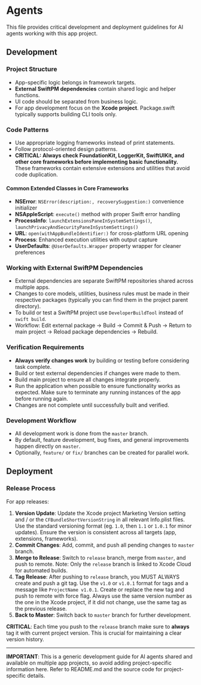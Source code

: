 # Agents

This file provides critical development and deployment guidelines for AI agents working with this app project.

## Development

### Project Structure
- App-specific logic belongs in framework targets.
- **External SwiftPM dependencies** contain shared logic and helper functions.
- UI code should be separated from business logic.
- For app development focus on the **Xcode project**. Package.swift typically supports building CLI tools only.

### Code Patterns
- Use appropriate logging frameworks instead of print statements.
- Follow protocol-oriented design patterns.
- **CRITICAL: Always check FoundationKit, LoggerKit, SwiftUIKit, and other core frameworks before implementing basic functionality.** These frameworks contain extensive extensions and utilities that avoid code duplication.

#### Common Extended Classes in Core Frameworks
- **NSError**: `NSError(description:, recoverySuggestion:)` convenience initializer
- **NSAppleScript**: `execute()` method with proper Swift error handling  
- **ProcessInfo**: `launchExtensionsPaneInSystemSettings()`, `launchPrivacyAndSecurityPaneInSystemSettings()`
- **URL**: `open(withAppBundleIdentifier:)` for cross-platform URL opening
- **Process**: Enhanced execution utilities with output capture
- **UserDefaults**: `@UserDefaults.Wrapper` property wrapper for cleaner preferences

### Working with External SwiftPM Dependencies
- External dependencies are separate SwiftPM repositories shared across multiple apps.
- Changes to core models, utilities, business rules must be made in their respective packages (typically you can find them in the project parent directory).
- To build or test a SwiftPM project use `DeveloperBuildTool` instead of `swift build`.
- Workflow: Edit external package → Build → Commit & Push → Return to main project → Reload package dependencies → Rebuild.

### Verification Requirements
- **Always verify changes work** by building or testing before considering task complete.
- Build or test external dependencies if changes were made to them.
- Build main project to ensure all changes integrate properly.
- Run the application when possible to ensure functionality works as expected. Make sure to terminate any running instances of the app before running again.
- Changes are not complete until successfully built and verified.

### Development Workflow
- All development work is done from the `master` branch.
- By default, feature development, bug fixes, and general improvements happen directly on `master`.
- Optionally, `feature/` or `fix/` branches can be created for parallel work.

## Deployment

### Release Process
For app releases:
1. **Version Update**: Update the Xcode project Marketing Version setting and / or the `CFBundleShortVersionString` in all relevant Info.plist files. Use the standard versioning format (eg. `1.0`, then `1.1` or `1.0.1` for minor updates). Ensure the version is consistent across all targets (app, extensions, frameworks).
2. **Commit Changes**: Add, commit, and push all pending changes to `master` branch.
3. **Merge to Release**: Switch to `release` branch, merge from `master`, and push to remote. Note: Only the `release` branch is linked to Xcode Cloud for automated builds.
4. **Tag Release**: After pushing to `release` branch, you MUST ALWAYS create and push a git tag. Use the `v1.0` or `v1.0.1` format for tags and a message like `ProjectName v1.0.1`. Create or replace the new tag and push to remote with force flag. Always use the same version number as the one in the Xcode project, if it did not change, use the same tag as the previous release.
5. **Back to Master**: Switch back to `master` branch for further development.

**CRITICAL**: Each time you push to the `release` branch make sure to **always** tag it with current project version. This is crucial for maintaining a clear version history.

---

**IMPORTANT**: This is a generic development guide for AI agents shared and available on multiple app projects, so avoid adding project-specific information here. Refer to README.md and the source code for project-specific details.